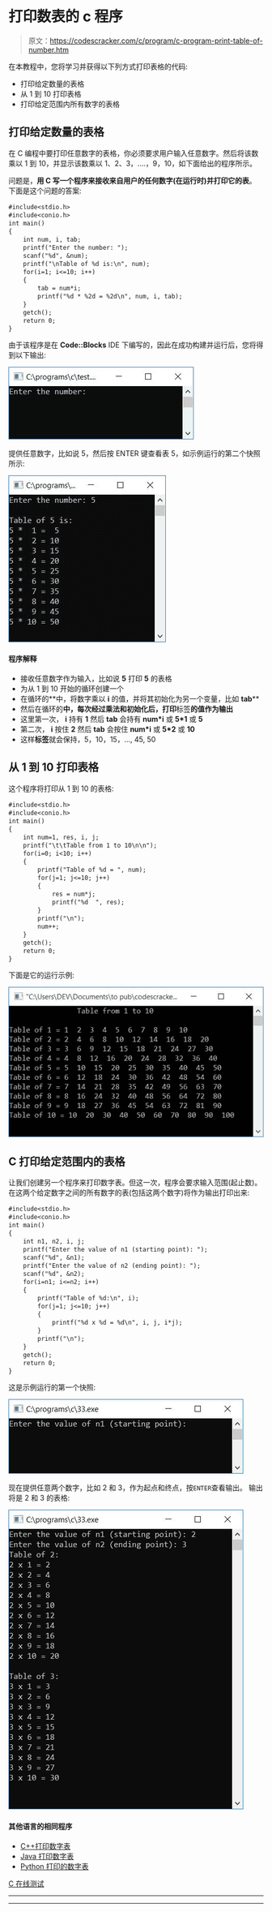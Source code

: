 # 打印数表的 c 程序

> 原文：<https://codescracker.com/c/program/c-program-print-table-of-number.htm>

在本教程中，您将学习并获得以下列方式打印表格的代码:

*   打印给定数量的表格
*   从 1 到 10 打印表格
*   打印给定范围内所有数字的表格

## 打印给定数量的表格

在 C 编程中要打印任意数字的表格，你必须要求用户输入任意数字。然后将该数乘以 1 到 10，并显示该数乘以 1、2、3，....，9，10，如下面给出的程序所示。

问题是，**用 C 写一个程序来接收来自用户的任何数字(在运行时)并打印它的表**。 下面是这个问题的答案:

```
#include<stdio.h>
#include<conio.h>
int main()
{
    int num, i, tab;
    printf("Enter the number: ");
    scanf("%d", &num);
    printf("\nTable of %d is:\n", num);
    for(i=1; i<=10; i++)
    {
        tab = num*i;
        printf("%d * %2d = %2d\n", num, i, tab);
    }
    getch();
    return 0;
}
```

由于该程序是在 **Code::Blocks** IDE 下编写的，因此在成功构建并运行后，您将得到以下输出:

![c program print table of number](img/60b1273e72f40796924e9eb8d06da2c5.png)

提供任意数字，比如说 5，然后按 ENTER 键查看表 5，如示例运行的第二个快照所示:

![c print table of any number](img/83fae8f75f431ae91b1dc53e767adaf2.png)

#### 程序解释

*   接收任意数字作为输入，比如说 **5** 打印 **5** 的表格
*   为从 1 到 10 开始的循环创建一个
*   在循环的**中，将数字乘以 **i** 的值，并将其初始化为另一个变量，比如 **tab****
*   然后在循环的**中，每次经过乘法和初始化后，打印**标签**的值作为输出**
*   这里第一次， **i** 持有 **1** 然后 **tab** 会持有 **num*i** 或 **5*1** 或 **5**
*   第二次， **i** 按住 **2** 然后 **tab** 会按住 **num*i** 或 **5*2** 或 **10**
*   这样**标签**就会保持，5，10，15，..., 45, 50

## 从 1 到 10 打印表格

这个程序将打印从 1 到 10 的表格:

```
#include<stdio.h>
#include<conio.h>
int main()
{
    int num=1, res, i, j;
    printf("\t\tTable from 1 to 10\n\n");
    for(i=0; i<10; i++)
    {
        printf("Table of %d = ", num);
        for(j=1; j<=10; j++)
        {
            res = num*j;
            printf("%d  ", res);
        }
        printf("\n");
        num++;
    }
    getch();
    return 0;
}
```

下面是它的运行示例:

![c table from 1 to 10](img/76084cb2e30d261e96810590224f8b40.png)

## C 打印给定范围内的表格

让我们创建另一个程序来打印数字表。但这一次，程序会要求输入范围(起止数)。在这两个给定数字之间的所有数字的表(包括这两个数字)将作为输出打印出来:

```
#include<stdio.h>
#include<conio.h>
int main()
{
    int n1, n2, i, j;
    printf("Enter the value of n1 (starting point): ");
    scanf("%d", &n1);
    printf("Enter the value of n2 (ending point): ");
    scanf("%d", &n2);
    for(i=n1; i<=n2; i++)
    {
        printf("Table of %d:\n", i);
        for(j=1; j<=10; j++)
        {
            printf("%d x %d = %d\n", i, j, i*j);
        }
        printf("\n");
    }
    getch();
    return 0;
}
```

这是示例运行的第一个快照:

![print table between two number c](img/25b00949381c0d8457828ec54173598e.png)

现在提供任意两个数字，比如 2 和 3，作为起点和终点，按`ENTER`查看输出。 输出将是 2 和 3 的表格:

![print table between two number c](img/6a591bca01a495aa3047ae184bf64c21.png)

#### 其他语言的相同程序

*   [C++打印数字表](/cpp/program/cpp-program-print-table-of-number.htm)
*   [Java 打印数字表](/java/program/java-program-print-table-of-number.htm)
*   [Python 打印的数字表](/python/program/python-program-print-multiplication-table.htm)

[C 在线测试](/exam/showtest.php?subid=2)

* * *

* * *